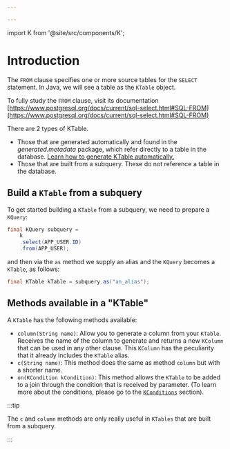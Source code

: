 ```yaml
---

---
```


import K from '@site/src/components/K';

# Introduction

The `FROM` clause specifies one or more source tables for the `SELECT` statement. In Java, we will see a table as the `KTable` object.

To fully study the `FROM` clause, visit its documentation [https://www.postgresql.org/docs/current/sql-select.html#SQL-FROM](https://www.postgresql.org/docs/current/sql-select.html#SQL-FROM)

There are 2 types of KTable.

- Those that are generated automatically and found in the _generated.metadata_ package, which refer directly to a table in the database. [Learn how to generate KTable automatically.](/docs/data-manipulation/introduction)
- Those that are built from a subquery. These do not reference a table in the database.

## Build a `KTable` from a subquery

To get started building a `KTable` from a subquery, we need to prepare a `KQuery`:

```java
final KQuery subquery =
    k
    .select(APP_USER.ID)
    .from(APP_USER);
```

and then via the `as` method we supply an alias and the `KQuery` becomes a `KTable`, as follows:

```java
final KTable kTable = subquery.as("an_alias");
```

## Methods available in a "KTable"

A `KTable` has the following methods available:

- `column(String name)`: Allow you to generate a column from your `KTable`. Receives the name of the column to generate and returns a new `KColumn` that can be used in any other clause. This `KColumn` has the peculiarity that it already includes the `KTable` alias.
- `c(String name)`: This method does the same as method `column` but with a shorter name.
- `on(KCondition kCondition)`: This method allows the `KTable` to be added to a join through the condition that is received by parameter. (To learn more about the conditions, please go to the [`KConditions`](/docs/conditions/eq) section).

:::tip

The `c` and `column` methods are only really useful in `KTables` that are built from a subquery.

:::